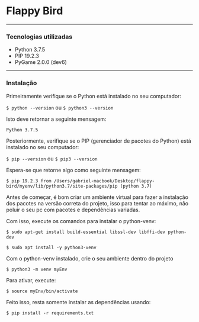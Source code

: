 # Flappy Bird

---

### Tecnologias utilizadas

* Python 3.7.5
* PIP 19.2.3
* PyGame 2.0.0 (dev6)

---

### Instalação

Primeiramente verifique se o Python está instalado no seu computador:

`$ python --version` ou `$ python3 --version`

Isto deve retornar a seguinte mensagem:

`Python 3.7.5`

Posteriormente, verifique se o PIP (gerenciador de pacotes do Python) está instalado no seu computador:

`$ pip --version` ou `$ pip3 --version`

Espera-se que retorne algo como seguinte mensagem:

`$ pip 19.2.3 from /Users/gabriel-macbook/Desktop/flappy-bird/myenv/lib/python3.7/site-packages/pip (python 3.7)`

Antes de começar, é bom criar um ambiente virtual para fazer a instalação dos pacotes na versão
correta do projeto, isso para tentar ao máximo, não poluir o seu pc com pacotes e dependências variadas.

Com isso, execute os comandos para instalar o python-venv:

`$ sudo apt-get install build-essential libssl-dev libffi-dev python-dev `

`$ sudo apt install -y python3-venv `

Com o python-venv instalado, crie o seu ambiente dentro do projeto

`$ python3 -m venv myEnv `

Para ativar, execute:

`$ source myEnv/bin/activate `

Feito isso, resta somente instalar as dependências usando:

`$ pip install -r requirements.txt`
